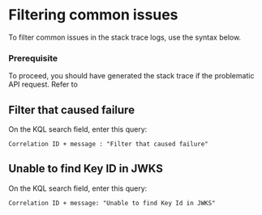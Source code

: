 # Filtering common issues

To filter common issues in the stack trace logs, use the syntax below.

### Prerequisite

To proceed, you should have generated the stack trace if the problematic API request. Refer to 

## Filter that caused failure

On the KQL search field, enter this query:

`Correlation ID + message : "Filter that caused failure"`

##  Unable to find Key ID in JWKS

On the KQL search field, enter this query:

`Correlation ID + message: "Unable to find Key Id in JWKS"`


